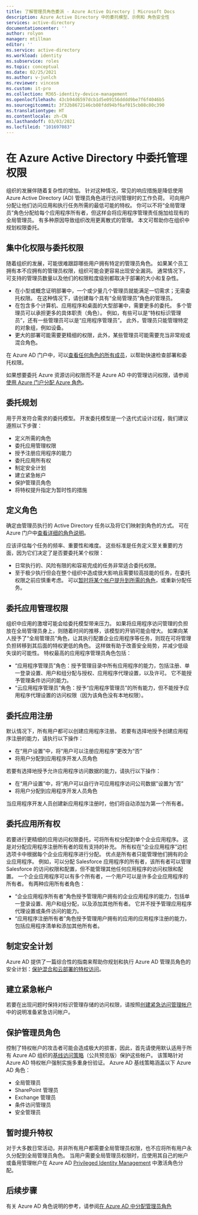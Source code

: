 ```yaml
---
title: 了解管理员角色委派 - Azure Active Directory | Microsoft Docs
description: Azure Active Directory 中的委托模型、示例和 角色安全性
services: active-directory
documentationcenter: ''
author: rolyon
manager: mtillman
editor: ''
ms.service: active-directory
ms.workload: identity
ms.subservice: roles
ms.topic: conceptual
ms.date: 02/25/2021
ms.author: v-junlch
ms.reviewer: vincesm
ms.custom: it-pro
ms.collection: M365-identity-device-management
ms.openlocfilehash: 43cb94d6597dcb1d5e09156dddd9be7f6f4046b5
ms.sourcegitcommit: 3f32b8672146cb08fdd94bf6af015cb08c80c390
ms.translationtype: HT
ms.contentlocale: zh-CN
ms.lasthandoff: 03/03/2021
ms.locfileid: "101697083"
---
```

# <a name="delegate-administration-in-azure-active-directory"></a>在 Azure Active Directory 中委托管理权限

组织的发展伴随着复杂性的增加。 针对这种情况，常见的响应措施是降低使用 Azure Active Directory (AD) 管理员角色进行访问管理时的工作负荷。 可向用户分配让他们访问应用和执行任务所需的最低可能的特权。 你可以不将“全局管理员”角色分配给每个应用程序所有者，但这样会将应用程序管理责任施加给现有的全局管理员。 有多种原因导致组织改用更离散式的管理。 本文可帮助你在组织中规划权限委托。

<!--What about reporting? Who has which role and how do I audit?-->

## <a name="centralized-versus-delegated-permissions"></a>集中化权限与委托权限

随着组织的发展，可能很难跟踪哪些用户拥有特定的管理员角色。 如果某个员工拥有本不应拥有的管理员权限，组织可能会更容易出现安全漏洞。 通常情况下，可支持的管理员数量以及他们的权限粒度级别都取决于部署的大小和复杂性。

* 在小型或概念证明部署中，一个或少量几个管理员就能满足一切需求；无需委托权限。 在这种情况下，请创建每个具有“全局管理员”角色的管理员。
* 在包含多个计算机、应用程序和桌面的大型部署中，需要更多的委托。 多个管理员可以承担更多的具体职责（角色）。 例如，有些可以是“特权标识管理员”，还有一些管理员可以是“应用程序管理员”。 此外，管理员只能管理特定的对象组，例如设备。
* 更大的部署可能需要更精细的权限，此外，某些管理员可能需要充当非常规或混合角色。

在 Azure AD 门户中，可以[查看任何角色的所有成员](manage-roles-portal.md)，以帮助快速检查部署和委托权限。

如果想要委托 Azure 资源访问权限而不是 Azure AD 中的管理访问权限，请参阅[使用 Azure 门户分配 Azure 角色](../../role-based-access-control/role-assignments-portal.md)。

## <a name="delegation-planning"></a>委托规划

用于开发符合需求的委托模型。 开发委托模型是一个迭代式设计过程，我们建议遵照以下步骤：

* 定义所需的角色
* 委托应用管理权限
* 授予注册应用程序的能力
* 委托应用所有权
* 制定安全计划
* 建立紧急帐户
* 保护管理员角色
* 将特权提升指定为暂时性的措施

## <a name="define-roles"></a>定义角色

确定由管理员执行的 Active Directory 任务以及将它们映射到角色的方式。 可在 Azure 门户中[查看详细的角色说明](manage-roles-portal.md)。

应该评估每个任务的频率、重要性和难度。 这些标准是任务定义至关重要的方面，因为它们决定了是否要委托某个权限：

* 日常执行的、风险有限的和容易完成的任务非常适合委托权限。
* 至于极少执行但会在整个组织中造成很大影响且需要较高技能的任务，在委托权限之前应慎重考虑。 可以[暂时将某个帐户提升到所需的角色](../privileged-identity-management/pim-configure.md)，或重新分配任务。

## <a name="delegate-app-administration"></a>委托应用管理权限

组织中应用的激增可能会给委托模型带来压力。 如果将应用程序访问管理的负担放在全局管理员身上，则随着时间的推移，该模型的开销可能会增大。 如果向某人授予了“全局管理员”角色，让其执行配置企业应用程序等任务，则现在可将管理负担转移到其后面的特权更低的角色。 这样做有助于改善安全局势，并减少低级失误的可能性。 特权最高的应用程序管理员角色包括：

* “应用程序管理员”角色：授予管理目录中所有应用程序的能力，包括注册、单一登录设置、用户和组分配与授权、应用程序代理设置，以及许可。 它不能授予管理条件访问的能力。
* “云应用程序管理员”角色：授予“应用程序管理员”的所有能力，但不能授予应用程序代理设置的访问权限（因为该角色没有本地权限）。

## <a name="delegate-app-registration"></a>委托应用注册

默认情况下，所有用户都可以创建应用程序注册。 若要有选择地授予创建应用程序注册的能力，请执行以下操作：

* 在“用户设置”中，将“用户可以注册应用程序”更改为“否” 
* 将用户分配到应用程序开发人员角色

若要有选择地授予允许应用程序访问数据的能力，请执行以下操作：

* 在“用户设置”中，将“用户可以自行许可应用程序访问公司数据”设置为“否” 
* 将用户分配到应用程序开发人员角色

当应用程序开发人员创建新应用程序注册时，他们将自动添加为第一个所有者。

## <a name="delegate-app-ownership"></a>委托应用所有权

若要进行更精细的应用访问权限委托，可将所有权分配到单个企业应用程序。 这是对分配应用程序注册所有者的现有支持的补充。 所有权在“企业应用程序”边栏选项卡中根据每个企业应用程序进行分配。 优点是所有者只能管理他们拥有的企业应用程序。 例如，可以分配 Salesforce 应用程序的所有者，该所有者可以管理 Salesforce 的访问权限和配置，但不能管理其他任何应用程序的访问权限和配置。 一个企业应用程序可以有多个所有者，一个用户可以是许多企业应用程序的所有者。 有两种应用所有者角色：

* “企业应用程序所有者”角色授予管理用户拥有的企业应用程序的能力，包括单一登录设置、用户和组分配，以及添加其他所有者。 它并不授予管理应用程序代理设置或条件访问的能力。
* “应用程序注册所有者”角色授予管理用户拥有的应用的应用程序注册的能力，包括应用程序清单和添加其他所有者。

## <a name="develop-a-security-plan"></a>制定安全计划

Azure AD 提供了一篇综合性的指南来帮助你规划和执行 Azure AD 管理员角色的安全计划：[保护混合和云部署的特权访问](security-planning.md)。

## <a name="establish-emergency-accounts"></a>建立紧急帐户

若要在出现问题时保持对标识管理存储的访问权限，请按照[创建紧急访问管理帐户](security-emergency-access.md)中的说明准备紧急访问帐户。

## <a name="secure-your-administrator-roles"></a>保护管理员角色

控制了特权帐户的攻击者可能会造成极大的损害，因此，首先请使用默认适用于所有 Azure AD 组织的[基线访问策略](https://cloudblogs.microsoft.com/enterprisemobility/2018/06/22/baseline-security-policy-for-azure-ad-admin-accounts-in-public-preview/)（公共预览版）保护这些帐户。 该策略针对 Azure AD 特权帐户强制实施多重身份验证。 Azure AD 基线策略涵盖以下 Azure AD 角色：

* 全局管理员
* SharePoint 管理员
* Exchange 管理员
* 条件访问管理员
* 安全管理员

## <a name="elevate-privilege-temporarily"></a>暂时提升特权

对于大多数日常活动，并非所有用户都需要全局管理员权限，也不应将所有用户永久分配到全局管理员角色。 当用户需要全局管理员权限时，应使用其自己的帐户或备用管理帐户在 Azure AD [Privileged Identity Management](../privileged-identity-management/pim-configure.md) 中激活角色分配。

## <a name="next-steps"></a>后续步骤

有关 Azure AD 角色说明的参考，请参阅[在 Azure AD 中分配管理员角色](permissions-reference.md)
